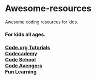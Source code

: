 # Awesome-resources
Awesome coding resources for kids.
<h3>For kids all ages.<h3>
<a href="https://code.org/learn/" target="_blank"> Code.org Tutorials </a> <br>
<a href="https://www.codecademy.com/" target="_blank"> Codecademy </a> <br>
<a href="https://www.codeschool.com/" target="_blank"> Code School </a> <br>
<a href="https://www.codeavengers.com/" target="_blank"> Code Avengers </a> <br>
<a href="http://www.funlearning.com/" target="_blank"> Fun Learning </a> <br>
